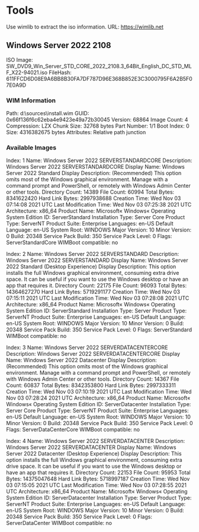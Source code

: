 # Tools

Use wimlib to extract the iso information.
URL: <https://wimlib.net>

## Windows Server 2022 2108

ISO Image: SW_DVD9_Win_Server_STD_CORE_2022_2108.3_64Bit_English_DC_STD_MLF_X22-94021.iso
FileHash: 611FFCD6D08E9A6BB8B30FA7DF787D96E368B852E3C3000795F6A2B5F07E0A9D

### WIM Information

Path: d:\sources\install.wim
GUID: 0x66f136f6c62eba4e9423e49a72b30045
Version: 68864
Image Count: 4
Compression: LZX
Chunk Size: 32768 bytes
Part Number: 1/1
Boot Index: 0
Size: 4316382675 bytes
Attributes: Relative path junction

### Available Images

Index: 1
Name: Windows Server 2022 SERVERSTANDARDCORE
Description: Windows Server 2022 SERVERSTANDARDCORE
Display Name: Windows Server 2022 Standard
Display Description: (Recommended) This option omits most of the Windows graphical environment. Manage with a command prompt and PowerShell, or remotely with Windows Admin Center or other tools.
Directory Count: 14389
File Count: 60994
Total Bytes: 8341622420
Hard Link Bytes: 2997938688
Creation Time: Wed Nov 03 07:14:08 2021 UTC
Last Modification Time: Wed Nov 03 07:25:38 2021 UTC
Architecture: x86_64
Product Name: Microsoft« Windows« Operating System
Edition ID: ServerStandard
Installation Type: Server Core
Product Type: ServerNT
Product Suite: Enterprise
Languages: en-US
Default Language: en-US
System Root: WINDOWS
Major Version: 10
Minor Version: 0
Build: 20348
Service Pack Build: 350
Service Pack Level: 0
Flags: ServerStandardCore
WIMBoot compatible: no

Index: 2
Name: Windows Server 2022 SERVERSTANDARD
Description: Windows Server 2022 SERVERSTANDARD
Display Name: Windows Server 2022 Standard (Desktop Experience)
Display Description: This option installs the full Windows graphical environment, consuming extra drive space. It can be useful if you want to use the Windows desktop or have an app that requires it.
Directory Count: 22175
File Count: 96093
Total Bytes: 14364627270
Hard Link Bytes: 5719291177
Creation Time: Wed Nov 03 07:15:11 2021 UTC
Last Modification Time: Wed Nov 03 07:28:08 2021 UTC
Architecture: x86_64
Product Name: Microsoft« Windows« Operating System
Edition ID: ServerStandard
Installation Type: Server
Product Type: ServerNT
Product Suite: Enterprise
Languages: en-US
Default Language: en-US
System Root: WINDOWS
Major Version: 10
Minor Version: 0
Build: 20348
Service Pack Build: 350
Service Pack Level: 0
Flags: ServerStandard
WIMBoot compatible: no

Index: 3
Name: Windows Server 2022 SERVERDATACENTERCORE
Description: Windows Server 2022 SERVERDATACENTERCORE
Display Name: Windows Server 2022 Datacenter
Display Description: (Recommended) This option omits most of the Windows graphical environment. Manage with a command prompt and PowerShell, or remotely with Windows Admin Center or other tools.
Directory Count: 14367
File Count: 60837
Total Bytes: 8342353800
Hard Link Bytes: 2997333311
Creation Time: Wed Nov 03 07:10:19 2021 UTC
Last Modification Time: Wed Nov 03 07:28:24 2021 UTC
Architecture: x86_64
Product Name: Microsoft« Windows« Operating System
Edition ID: ServerDatacenter
Installation Type: Server Core
Product Type: ServerNT
Product Suite: Enterprise
Languages: en-US
Default Language: en-US
System Root: WINDOWS
Major Version: 10
Minor Version: 0
Build: 20348
Service Pack Build: 350
Service Pack Level: 0
Flags: ServerDataCenterCore
WIMBoot compatible: no

Index: 4
Name: Windows Server 2022 SERVERDATACENTER
Description: Windows Server 2022 SERVERDATACENTER
Display Name: Windows Server 2022 Datacenter (Desktop Experience)
Display Description: This option installs the full Windows graphical environment, consuming extra drive space. It can be useful if you want to use the Windows desktop or have an app that requires it.
Directory Count: 22153
File Count: 95953
Total Bytes: 14375047648
Hard Link Bytes: 5718997187
Creation Time: Wed Nov 03 07:15:05 2021 UTC
Last Modification Time: Wed Nov 03 07:28:55 2021 UTC
Architecture: x86_64
Product Name: Microsoft« Windows« Operating System
Edition ID: ServerDatacenter
Installation Type: Server
Product Type: ServerNT
Product Suite: Enterprise
Languages: en-US
Default Language: en-US
System Root: WINDOWS
Major Version: 10
Minor Version: 0
Build: 20348
Service Pack Build: 350
Service Pack Level: 0
Flags: ServerDataCenter
WIMBoot compatible: no

